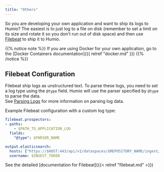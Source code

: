```yaml
---
title: "Others"
---
```


So you are developing your own application and want to ship its logs
to Humio?  The easiest is to just log to a file on disk (remember to
set a limit on its size and rotate it so you don't run out of disk
space) and then use [Filebeat](/sending-data/log_shippers/beats/) to ship it
to Humio.

{{% notice note %}}
If you are using Docker for your own application, go to the [Docker Containers documentation]({{ relref "docker.md" }})
{{% /notice %}}


## Filebeat Configuration

Filebeat ship logs as unstructured text. To parse these logs, you need
to set a log type using the `@type` field.  Humio will use the parser specified by `@type` to parse the data.  
See [Parsing Logs](/sending-data/parsers/parsing/) for more information on parsing log data.

Example Filebeat configuration with a custom log type:

```yaml
filebeat.prospectors:
- paths:
    - $PATH_TO_APPLICATION_LOG
  fields:
    "@type": $PARSER_NAME

output.elasticsearch:
  hosts: ["https://$HOST:443/api/v1/dataspaces/$REPOSITORY_NAME/ingest/elasticsearch"]
  username: $INGEST_TOKEN
```

See the detailed [documentation for Filebeat]({{< relref "filebeat.md" >}})
